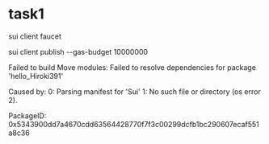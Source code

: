 # task1

sui client faucet

sui client publish --gas-budget 10000000

Failed to build Move modules: Failed to resolve dependencies for package 'hello_Hiroki391'

Caused by:
    0: Parsing manifest for 'Sui'
    1: No such file or directory (os error 2).

PackageID: 0x5343900dd7a4670cdd63564428770f7f3c00299dcfb1bc290607ecaf551a8c36 
